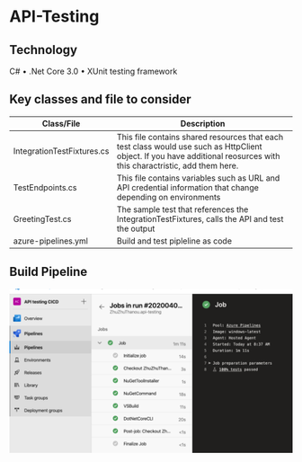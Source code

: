 # API-Testing

## Technology
C# • .Net Core 3.0 • XUnit testing framework
 
## Key classes and file to consider

| Class/File                    | Description                                    | 
|-------------------------------|------------------------------------------------|
| IntegrationTestFixtures.cs    | This file contains shared resources that each test class would use such as HttpClient object. If you have additional reosurces with this charactristic, add them here.|        
| TestEndpoints.cs              | This file contains variables such as URL and API credential information that change depending on environments |
| GreetingTest.cs               | The sample test that references the IntegrationTestFixtures, calls the API and test the output |
| azure-pipelines.yml           | Build and test pipleline as code                |

## Build Pipeline
<img src="images/azure-pipeline.png" />